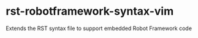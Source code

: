 # rst-robotframework-syntax-vim
Extends the RST syntax file to support embedded Robot Framework code
